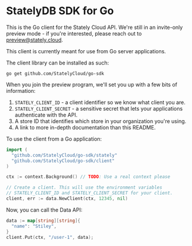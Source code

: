 # StatelyDB SDK for Go

This is the Go client for the Stately Cloud API. We're still in an invite-only
preview mode - if you're interested, please reach out to preview@stately.cloud.

This client is currently meant for use from Go server applications.

The client library can be installed as such:

```
go get github.com/StatelyCloud/go-sdk
```

When you join the preview program, we'll set you up with a few bits of information:

1. `STATELY_CLIENT_ID` - a client identifier so we know what client you are.
2. `STATELY_CLIENT_SECRET` - a sensitive secret that lets your applications authenticate with the API.
3. A store ID that identifies which store in your organization you're using.
4. A link to more in-depth documentation than this README.

To use the client from a Go application:

```go
import (
  "github.com/StatelyCloud/go-sdk/stately"
  "github.com/StatelyCloud/go-sdk/client"
)

ctx := context.Background() // TODO: Use a real context please

// Create a client. This will use the environment variables
// STATELY_CLIENT_ID and STATELY_CLIENT_SECRET for your client.
client, err := data.NewClient(ctx, 12345, nil)
```

Now, you can call the Data API:

```go
data := map[string][string]{
  "name": "Stiley",
}
client.Put(ctx, "/user-1", data);
```
